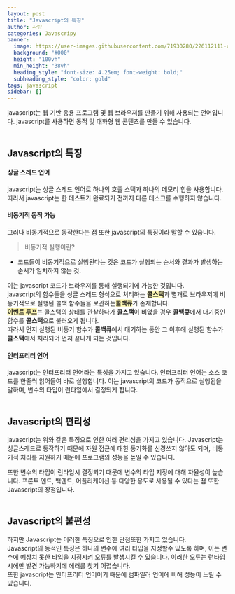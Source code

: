 ```yaml
---
layout: post
title: "Javascript의 특징"
author: 사탄
categories: Javascripy
banner:
  image: https://user-images.githubusercontent.com/71930280/226112111-c23343a0-ceee-44ec-8f1e-b3802d49460d.png
  background: "#000"
  height: "100vh"
  min_height: "38vh"
  heading_style: "font-size: 4.25em; font-weight: bold;"
  subheading_style: "color: gold"
tags: javascript
sidebar: []
---
```


javascript는 웹 기반 응용 프로그램 및 웹 브라우저를 만들기 위해 사용되는 언어입니다. javascript를 사용하면 동적 및 대화형 웹 콘텐츠를 만들 수 있습니다.
<br/><br/>

## Javascript의 특징

#### 싱글 스레드 언어

javascript는 싱글 스레드 언어로 하나의 호출 스택과 하나의 메모리 힙을 사용합니다.<br/>
따라서 javascript는 한 테스트가 완료되기 전까지 다른 테스크를 수행하지 않습니다.

#### 비동기적 동작 가능

그러나 비동기적으로 동작한다는 점 또한 javascript의 특징이라 말할 수 있습니다.

> 비동기적 실행이란?

- 코드들이 비동기적으로 실행된다는 것은 코드가 실행되는 순서와 결과가 발생하는 순서가 일치하지 않는 것.

이는 javascript 코드가 브라우저를 통해 실행되기에 가능한 것입니다.<br/>
javascript의 함수들을 싱글 스레드 형식으로 처리하는 <span style="background-color:#fff5b1;">**콜스택**</span>과 별개로 브라우저에 비동기적으로 실행된 콜백 함수들을 보관하는<span style="background-color:#fff5b1;">**콜백큐**</span>가 존재합니다.<br/>
<span style="background-color:#fff5b1;">**이벤트 루프**</span>는 콜스택의 상태를 관찰하다가 **콜스택**이 비었을 경우 **콜백큐**에서 대기중인 함수를 **콜스택**으로 불러오게 됩니다.<br/>
따라서 먼저 실행된 비동기 함수가 **콜백큐**에서 대기하는 동안 그 이후에 실행된 함수가 **콜스택**에서 처리되어 먼저 끝나게 되는 것입니다.

#### 인터프리터 언어

javascript는 인터프리터 언어라는 특성을 가지고 있습니다. 인터프리터 언어는 소스 코드를 한줄씩 읽어들여 바로 실행합니다. 이는 javascript의 코드가 동적으로 실행됨을 말하며, 변수의 타입이 런타임에서 결정되게 합니다.
<br/><br/>

## Javascript의 편리성

javascript는 위와 같은 특징으로 인한 여러 편리성을 가지고 있습니다. Javascript는 싱글스레드로 동작하기 때문에 자원 접근에 대한 동기화를 신경쓰지 않아도 되며, 비동기적 처리를 지원하기 때문에 프로그램의 성능을 높일 수 있습니다.

또한 변수의 타입이 런타임시 결정되기 때문에 변수의 타입 지정에 대해 자율성이 높습니다. 프론트 엔드, 백엔드, 어플리케이션 등 다양한 용도로 사용될 수 있다는 점 또한 Javascript의 장점입니다.
<br/><br/>

## Javascript의 불편성

하지만 Javascript는 이러한 특징으로 인한 단점또한 가지고 있습니다.<br/>
Javascript의 동적인 특징은 하나의 변수에 여러 타입을 지정할수 있도록 하며, 이는 변수에 예상치 못한 타입을 지정시켜 오류를 발생시킬 수 있습니다. 이러한 오류는 런타임시에만 발견 가능하기에 에러를 찾기 어렵습니다.<br/>
또한 javascript는 인터프리터 언어이기 때문에 컴파일러 언어에 비해 성능이 느릴 수 있습니다.
